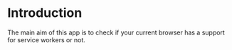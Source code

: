# Introduction
The main aim of this app is to check if your current browser has a support for service workers or not.

